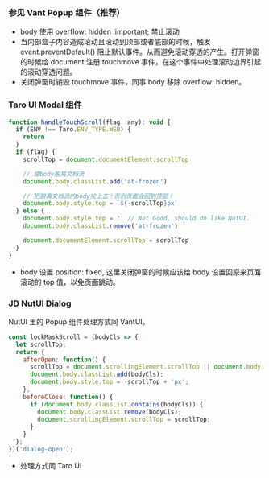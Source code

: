 ### 参见 Vant Popup 组件（推荐）

<!-- https://github.com/youzan/vant/blob/a486630fe3fe10d8854c03817214dba82b70229e/src/mixins/popup/index.js -->

- body 使用 overflow: hidden !important; 禁止滚动
- 当内部盒子内容造成滚动且滚动到顶部或者底部的时候，触发 event.preventDefault() 阻止默认事件。从而避免滚动穿透的产生。打开弹窗的时候给 document 注册 touchmove 事件，在这个事件中处理滚动边界引起的滚动穿透问题。
- 关闭弹窗时销毁 touchmove 事件，同事 body 移除 overflow: hidden。


### Taro UI Modal 组件

<!-- https://github.com/NervJS/taro-ui/blob/3fcea1e6cf4c87babac6569b163ca70046721138/packages/taro-ui/src/common/utils.ts -->

```js
function handleTouchScroll(flag: any): void {
  if (ENV !== Taro.ENV_TYPE.WEB) {
    return
  }
  if (flag) {
    scrollTop = document.documentElement.scrollTop

    // 使body脱离文档流
    document.body.classList.add('at-frozen')

    // 把脱离文档流的body拉上去！否则页面会回到顶部！
    document.body.style.top = `${-scrollTop}px`
  } else {
    document.body.style.top = '' // Not Good, should do like NutUI.
    document.body.classList.remove('at-frozen')

    document.documentElement.scrollTop = scrollTop
  }
}
```
- body 设置 position: fixed, 这里关闭弹窗的时候应该给 body 设置回原来页面滚动的 top 值，以免页面跳动。

### JD NutUI Dialog

<!-- https://github.com/jdf2e/nutui/blob/v2/src/packages/dialog/dialog.vue -->
NutUI 里的 Popup 组件处理方式同 VantUI。

```js
const lockMaskScroll = (bodyCls => {
  let scrollTop;
  return {
    afterOpen: function() {
      scrollTop = document.scrollingElement.scrollTop || document.body.scrollTop;
      document.body.classList.add(bodyCls);
      document.body.style.top = -scrollTop + 'px';
    },
    beforeClose: function() {
      if (document.body.classList.contains(bodyCls)) {
        document.body.classList.remove(bodyCls);
        document.scrollingElement.scrollTop = scrollTop;
      }
    }
  };
})('dialog-open');
```
- 处理方式同 Taro UI